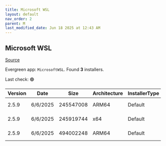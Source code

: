 ```yaml
---
title: Microsoft WSL
layout: default
nav_order: 2
parent: M
last_modified_date: Jun 18 2025 at 12:43 AM
---
```


## Microsoft WSL

[Source](https://github.com/microsoft/wsl/)

Evergreen app: `MicrosoftWSL`. Found **3** installers.

Last check: 🟢

| Version | Date     | Size      | Architecture | InstallerType | Type       | URI                                                                                                                                                                                                        |
| ------- | -------- | --------- | ------------ | ------------- | ---------- | ---------------------------------------------------------------------------------------------------------------------------------------------------------------------------------------------------------- |
| 2.5.9   | 6/6/2025 | 245547008 | ARM64        | Default       | msi        | [https://github.com/microsoft/WSL/releases/download/2.5.9/wsl.2.5.9.0.arm64.msi](https://github.com/microsoft/WSL/releases/download/2.5.9/wsl.2.5.9.0.arm64.msi)                                           |
| 2.5.9   | 6/6/2025 | 245919744 | x64          | Default       | msi        | [https://github.com/microsoft/WSL/releases/download/2.5.9/wsl.2.5.9.0.x64.msi](https://github.com/microsoft/WSL/releases/download/2.5.9/wsl.2.5.9.0.x64.msi)                                               |
| 2.5.9   | 6/6/2025 | 494002248 | ARM64        | Default       | msixbundle | [https://github.com/microsoft/WSL/releases/download/2.5.9/Microsoft.WSL_2.5.9.0_x64_ARM64.msixbundle](https://github.com/microsoft/WSL/releases/download/2.5.9/Microsoft.WSL_2.5.9.0_x64_ARM64.msixbundle) |
